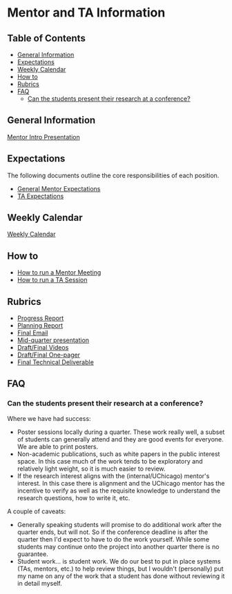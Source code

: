 # Mentor and TA Information


## Table of Contents
<!-- do not change TOC, generated from script -->
<!-- `npx markdown-toc -i mentor-ta/index.md` --> 

<!-- toc -->

- [General Information](#general-information)
- [Expectations](#expectations)
- [Weekly Calendar](#weekly-calendar)
- [How to](#how-to)
- [Rubrics](#rubrics)
- [FAQ](#faq)
  * [Can the students present their research at a conference?](#can-the-students-present-their-research-at-a-conference)

<!-- tocstop -->

## General Information
[Mentor Intro Presentation](../presentations/2024-Autumn-Clinic-Mentor-Info.pptx)

## Expectations
The following documents outline the core responsibilities of each position.
* [General Mentor Expectations](./mentor-expectations.md)
* [TA Expectations](./ta-expectations.md)

## Weekly Calendar
[Weekly Calendar](../syllabus/weekly-plan.md)

## How to
* [How to run a Mentor Meeting](./how-to-run-a-meeting.md)
* [How to run a TA Session](./how-to-run-a-ta-session.md)

## Rubrics
  * [Progress Report](../rubrics/progress-doc-rubric.md)
  * [Planning Report](../rubrics/planning-doc-rubric.md)
  * [Final Email](../rubrics/final-email.md)
  * [Mid-quarter presentation](../rubrics/mid-quarter-presentation-rubric.md) 
  * [Draft/Final Videos](../rubrics/final-video.md)
  * [Draft/Final One-pager](../rubrics/one-pager.md)
  * [Final Technical Deliverable](../rubrics/final-technical-cleanup.md)

## FAQ

###  Can the students present their research at a conference?
Where we have had success:
* Poster sessions locally during a quarter. These work really well, a subset of students can generally attend and they are good events for everyone. We are able to print posters.
* Non-academic publications, such as white papers in the public interest space. In this case much of the work tends to be exploratory and relatively light weight, so it is much easier to review.
* If the research interest aligns with the (internal/UChicago) mentor's interest. In this case there is alignment and the UChicago mentor has the incentive to verify as well as the requisite knowledge to understand the research questions, how to write it, etc.

A couple of caveats:
* Generally speaking students will promise to do additional work after the quarter ends, but will not. So if the conference deadline is after the quarter then I'd expect to have to do the work yourself. While some students may continue onto the project into another quarter there is no guarantee.
* Student work... is student work. We do our best to put in place systems (TAs, mentors, etc.) to help review things, but I wouldn't (personally) put my name on any of the work that a student has done without reviewing it in detail myself.
